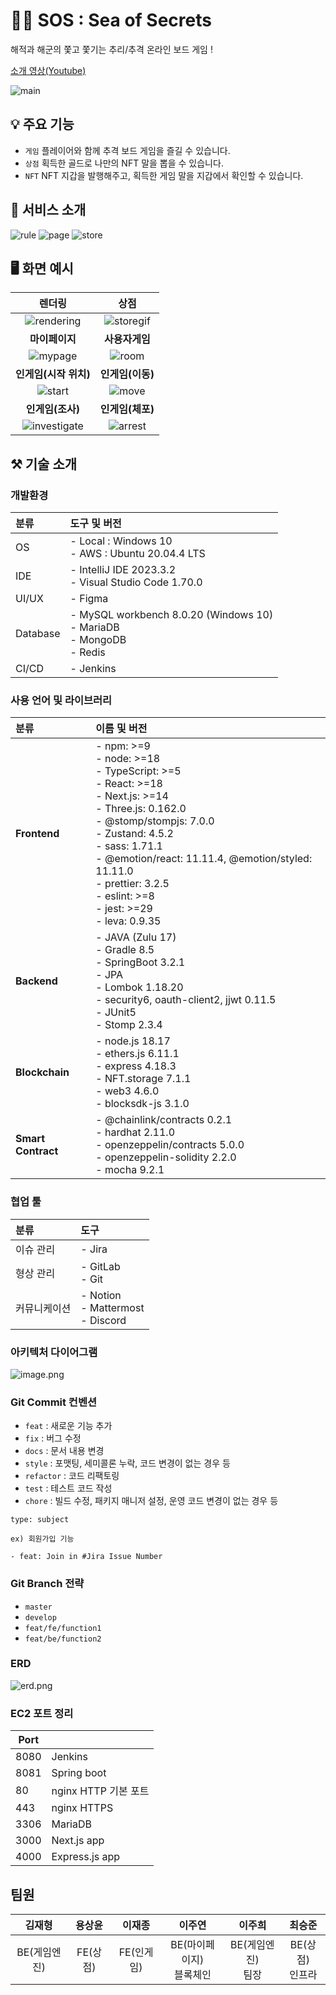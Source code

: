 # 🏴‍☠️ SOS : Sea of Secrets
해적과 해군의 쫓고 쫓기는 추리/추격 온라인 보드 게임 !

[소개 영상(Youtube)](https://www.youtube.com/watch?v=BRsZ-QLNDRM)

![main](./README_IMAGE/main.png)

## 💡 주요 기능
- `게임` 플레이어와 함께 추격 보드 게임을 즐길 수 있습니다.
- `상점` 획득한 골드로 나만의 NFT 말을 뽑을 수 있습니다.
- `NFT` NFT 지갑을 발행해주고, 획득한 게임 말을 지갑에서 확인할 수 있습니다.

## 🔎 서비스 소개

![rule](./README_IMAGE/rule.png)
![page](./README_IMAGE/page.png)
![store](./README_IMAGE/store.png)

## 🖥️ 화면 예시
|렌더링|상점|
|:--:|:--:|
|![rendering](./README_IMAGE/rendering.gif)|![storegif](./README_IMAGE/storegif.gif)|
|**마이페이지**|**사용자게임**|
|![mypage](./README_IMAGE/mypage.gif)|![room](./README_IMAGE/room.gif)|
|**인게임(시작 위치)**|**인게임(이동)**|
|![start](./README_IMAGE/start.gif)|![move](./README_IMAGE/move.gif)|
|**인게임(조사)**|**인게임(체포)**|
|![investigate](./README_IMAGE/investigate.gif)|![arrest](./README_IMAGE/arrestgif.gif)|



## ⚒️ 기술 소개
### 개발환경
|분류|도구 및 버전|
|:---|:---|
|OS|- Local : Windows 10 <br> - AWS : Ubuntu 20.04.4 LTS|
|IDE|- IntelliJ IDE 2023.3.2 <br> - Visual Studio Code 1.70.0|
|UI/UX|- Figma|
|Database|- MySQL workbench 8.0.20 (Windows 10) <br> - MariaDB <br> - MongoDB <br> - Redis
|CI/CD|- Jenkins|

### 사용 언어 및 라이브러리
|분류|이름 및 버전|
|:---|:---|
|**Frontend**|- npm: >=9 <br> - node: >=18 <br> - TypeScript: >=5 <br> - React: >=18 <br> - Next.js: >=14 <br> - Three.js: 0.162.0 <br> - @stomp/stompjs: 7.0.0 <br> - Zustand: 4.5.2 <br> - sass: 1.71.1 <br> - @emotion/react: 11.11.4, @emotion/styled: 11.11.0 <br> - prettier: 3.2.5 <br> - eslint: >=8 <br> - jest: >=29 <br> - leva: 0.9.35|
|**Backend**|- JAVA (Zulu 17) <br> - Gradle 8.5 <br> - SpringBoot 3.2.1 <br> - JPA <br> - Lombok 1.18.20 <br> - security6, oauth-client2, jjwt 0.11.5 <br> - JUnit5 <br> - Stomp 2.3.4|
|**Blockchain**|- node.js 18.17 <br> - ethers.js 6.11.1 <br> - express 4.18.3 <br> - NFT.storage 7.1.1 <br> - web3 4.6.0 <br> - blocksdk-js 3.1.0|
|**Smart Contract**|- @chainlink/contracts 0.2.1 <br> - hardhat 2.11.0 <br> - openzeppelin/contracts 5.0.0 <br> - openzeppelin-solidity 2.2.0 <br> - mocha 9.2.1|

### 협업 툴
|분류|도구|
|:---|:---|
|이슈 관리|- Jira|
|형상 관리|- GitLab <br> - Git|
|커뮤니케이션|- Notion <br> - Mattermost <br> - Discord|

### 아키텍처 다이어그램
![image.png](./README_IMAGE/architecture.png)

### Git Commit 컨벤션

- `feat` : 새로운 기능 추가
- `fix` : 버그 수정
- `docs` : 문서 내용 변경
- `style` : 포맷팅, 세미콜론 누락, 코드 변경이 없는 경우 등
- `refactor` : 코드 리팩토링
- `test` : 테스트 코드 작성
- `chore` : 빌드 수정, 패키지 매니저 설정, 운영 코드 변경이 없는 경우 등

```
type: subject

ex) 회원가입 기능

- feat: Join in #Jira Issue Number
```

### Git Branch 전략

- `master`
- `develop`
- `feat/fe/function1`
- `feat/be/function2`

### ERD
![erd.png](./README_IMAGE/erdiagram.png)

### EC2 포트 정리

| Port |                      |
| ---- | -------------------- |
| 8080 | Jenkins      |
| 8081 | Spring boot      |
| 80   | nginx HTTP 기본 포트 |
| 443  | nginx HTTPS          |
| 3306 | MariaDB                |
| 3000 | Next.js app            |
| 4000 | Express.js app            |


## 팀원
|**김재형**|**용상윤**|**이재종**|**이주연**|**이주희**|**최승준**|
|:--:|:--:|:--:|:--:|:--:|:--:|
|BE(게임엔진)|FE(상점)|FE(인게임)|BE(마이페이지) <br> 블록체인|BE(게임엔진) <br> 팀장|BE(상점)<br> 인프라|
